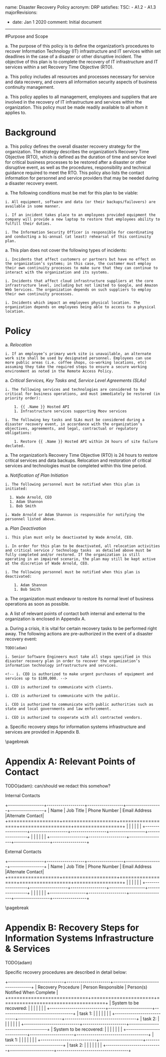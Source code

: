 name: Disaster Recovery Policy
acronym: DRP
satisfies:
  TSC:
    - A1.2
    - A1.3
majorRevisions:
  - date: Jan 1 2020
    comment: Initial document
---
#Purpose and Scope

a. The purpose of this policy is to define the organization’s procedures to recover Information Technology (IT) infrastructure and IT services within set deadlines in the case of a disaster or other disruptive incident. The objective of this plan is to complete the recovery of IT infrastructure and IT services within a set Recovery Time Objective (RTO).

a. This policy includes all resources and processes necessary for service and data recovery, and covers all information security aspects of business continuity management.

a. This policy applies to all management, employees and suppliers that are involved in the recovery of IT infrastructure and services within the organization. This policy must be made readily available to all whom it applies to.

# Background

a. This policy defines the overall disaster recovery strategy for the organization. The strategy describes the organization’s Recovery Time Objective (RTO), which is defined as the duration of time and service level for critical business processes to be restored after a disaster or other disruptive event, as well as the procedures, responsibility and technical guidance required to meet the RTO. This policy also lists the contact information for personnel and service providers that may be needed during a disaster recovery event.

a. The following conditions must be met for this plan to be viable:

    i. All equipment, software and data (or their backups/failovers) are available in some manner.

    i. If an incident takes place to an employees provided equipment the company will provide a new laptop to restore that employees ability to fulfill their duties.

    i. The Information Security Officer is responsible for coordinating and conducting a bi-annual (at least) rehearsal of this continuity plan.

a. This plan does not cover the following types of incidents:

    i. Incidents that affect customers or partners but have no effect on the organization’s systems; in this case, the customer must employ their own continuity processes to make sure that they can continue to interact with the organization and its systems.

    i. Incidents that affect cloud infrastructure suppliers at the core infrastructure level, including but not limited to Google, and Amazon Web Services. The organization depends on such suppliers to employ their own continuity processes.

    i. Incidents which impact an employees physical location. The organization depends on employees being able to access to a physical location.

# Policy

a. *Relocation*

    i. If an employee’s primary work site is unavailable, an alternate work site shall be used by designated personnel. Employees can use more public areas (i.e. coffee shops, co-working locations, etc) assuming they take the required steps to ensure a secure working environment as noted in the Remote Access Policy.

a. *Critical Services, Key Tasks and, Service Level Agreements (SLAs)*

    i. The following services and technologies are considered to be critical for business operations, and must immediately be restored (in priority order):

        1. {{ .Name }} Hosted API
        1. Infrastructure services supporting Moov services

    i. The following key tasks and SLAs must be considered during a disaster recovery event, in accordance with the organization’s objectives, agreements, and legal, contractual or regulatory obligations:

        1. Restore {{ .Name }} Hosted API within 24 hours of site failure declated.

a. The organization’s Recovery Time Objective (RTO) is 24 hours to restore critical services and data backups. Relocation and restoration of critical services and technologies must be completed within this time period.

a. *Notification of Plan Initiation*

    i. The following personnel must be notified when this plan is initiated:

      1. Wade Arnold, CEO
      1. Adam Shannon
      1. Bob Smith

    i. Wade Arnold or Adam Shannon is responsible for notifying the personnel listed above.

a. *Plan Deactivation*

    i. This plan must only be deactivated by Wade Arnold, CEO.

    i. In order for this plan to be deactivated, all relocation activities and critical service / technology tasks  as detailed above must be fully completed and/or restored. If the organization is still operating in an impaired scenario, the plan may still be kept active at the discretion of Wade Arnold, CEO.

    i. The following personnel must be notified when this plan is deactivated:

        1. Adam Shannon
        1. Bob Smith

a. The organization must endeavor to restore its normal level of business operations as soon as possible.

a. A list of relevant points of contact both internal and external to the organization is enclosed in Appendix A.

a. During a crisis, it is vital for certain recovery tasks to be performed right away. The following actions are pre-authorized in the event of a disaster recovery event:

    TODO(adam)

    i. Senior Software Engineers must take all steps specified in this disaster recovery plan in order to recover the organization’s information technology infrastructure and services.

    <!-- i. CEO is authorized to make urgent purchases of equipment and services up to $100,000. -->

    i. CEO is authorized to communicate with clients.

    i. CEO is authorized to communicate with the public.

    i. CEO is authorized to communicate with public authorities such as state and local governments and law enforcement.

    i. CEO is authorized to cooperate with all contracted vendors.

a. Specific recovery steps for information systems infrastructure and services are provided in Appendix B.

\pagebreak

# Appendix A: Relevant Points of Contact

TODO(adam): can/should we redact this somehow?

Internal Contacts

+------------------+-------------------+------------------+------------------+-----------------+
|       Name       |     Job Title     |   Phone Number   |  Email Address   |Alternate Contact|
+==================+===================+==================+==================+=================+
|                  |                   |                  |                  |                 |
+------------------+-------------------+------------------+------------------+-----------------+
|                  |                   |                  |                  |                 |
+------------------+-------------------+------------------+------------------+-----------------+

External Contacts

+------------------+-------------------+------------------+------------------+-----------------+
|       Name       |     Job Title     |   Phone Number   |  Email Address   |Alternate Contact|
+==================+===================+==================+==================+=================+
|                  |                   |                  |                  |                 |
+------------------+-------------------+------------------+------------------+-----------------+
|                  |                   |                  |                  |                 |
+------------------+-------------------+------------------+------------------+-----------------+

\pagebreak

# Appendix B: Recovery Steps for Information Systems Infrastructure & Services

TODO(adam)

Specific recovery procedures are described in detail below:

+----------------------------+----------------------+------------------------------------+
|     Recovery Procedure     |  Person Responsible  |  Person(s) Notified When Complete  |
+============================+======================+====================================+
| System to be recovered:    |                      |                                    |
|                            |                      |                                    |
+----------------------------+----------------------+------------------------------------+
| task 1:                    |                      |                                    |
|                            |                      |                                    |
+----------------------------+----------------------+------------------------------------+
| task 2:                    |                      |                                    |
|                            |                      |                                    |
+----------------------------+----------------------+------------------------------------+
| System to be recovered:    |                      |                                    |
|                            |                      |                                    |
+----------------------------+----------------------+------------------------------------+
| task 1:                    |                      |                                    |
|                            |                      |                                    |
+----------------------------+----------------------+------------------------------------+
| task 2:                    |                      |                                    |
|                            |                      |                                    |
+----------------------------+----------------------+------------------------------------+

